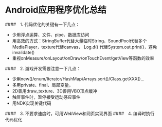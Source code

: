# Android应用程序优化总结
####　1. 代码优化的关键有一下几点：
* 少用浮点运算、文件、pipe、数据库访问
* 用高效的方式：StringBuffer代替大量临时String，SoundPool代替多个MediaPlayer，texture代替canvas， Log.d() 代替System.out.print()，避免invalidate()
* 重视onMeasure/onLayout/onDraw/onTouchEvent/getView等函数的效率

####　2. 游戏开发需要注意一下几点：
* 少用new()/enum/Iterator/HashMap/Arrays.sort()/Class.getXXX()…
* 多用private、final、局部变量，
* 2D善用draw_texture、3D善用VBO顶点缓冲
* 触屏事件时，暂停接受运动感应事件
* 用NDK实现关键代码

####　3. 不要求速度时，可用WebView和网页实现界面
####　4. 编译时执行代码优化